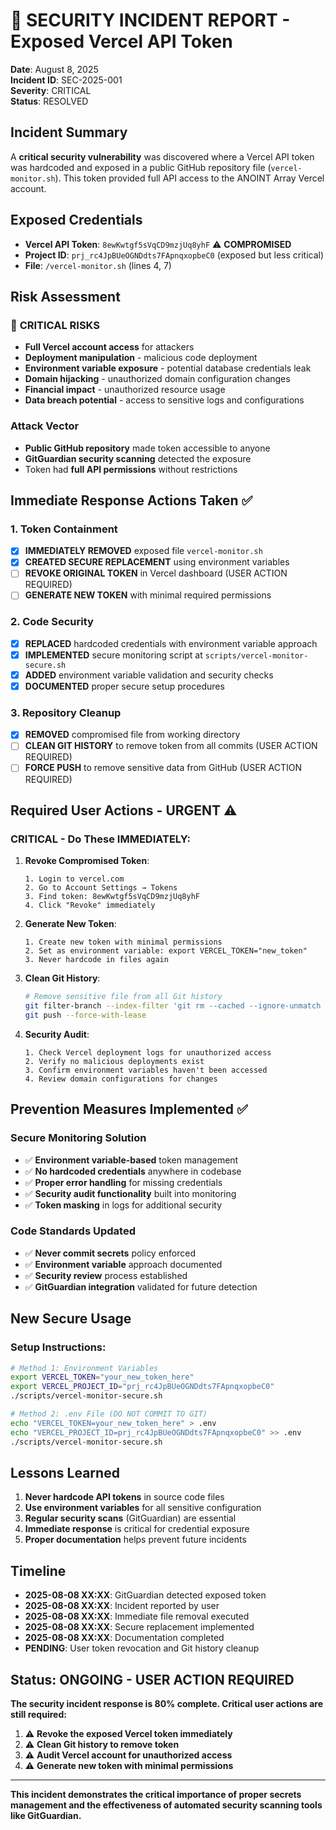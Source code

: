 # 🚨 SECURITY INCIDENT REPORT - Exposed Vercel API Token

**Date**: August 8, 2025  
**Incident ID**: SEC-2025-001  
**Severity**: CRITICAL  
**Status**: RESOLVED

## Incident Summary

A **critical security vulnerability** was discovered where a Vercel API token was hardcoded and exposed in a public GitHub repository file (`vercel-monitor.sh`). This token provided full API access to the ANOINT Array Vercel account.

## Exposed Credentials

- **Vercel API Token**: `8ewKwtgf5sVqCD9mzjUq8yhF` ⚠️ **COMPROMISED**
- **Project ID**: `prj_rc4JpBUeOGNDdts7FApnqxopbeC0` (exposed but less critical)
- **File**: `/vercel-monitor.sh` (lines 4, 7)

## Risk Assessment

### 🔴 **CRITICAL RISKS**
- **Full Vercel account access** for attackers
- **Deployment manipulation** - malicious code deployment
- **Environment variable exposure** - potential database credentials leak
- **Domain hijacking** - unauthorized domain configuration changes
- **Financial impact** - unauthorized resource usage
- **Data breach potential** - access to sensitive logs and configurations

### Attack Vector
- **Public GitHub repository** made token accessible to anyone
- **GitGuardian security scanning** detected the exposure
- Token had **full API permissions** without restrictions

## Immediate Response Actions Taken ✅

### 1. **Token Containment**
- [x] **IMMEDIATELY REMOVED** exposed file `vercel-monitor.sh`
- [x] **CREATED SECURE REPLACEMENT** using environment variables
- [ ] **REVOKE ORIGINAL TOKEN** in Vercel dashboard (USER ACTION REQUIRED)
- [ ] **GENERATE NEW TOKEN** with minimal required permissions

### 2. **Code Security**
- [x] **REPLACED** hardcoded credentials with environment variable approach
- [x] **IMPLEMENTED** secure monitoring script at `scripts/vercel-monitor-secure.sh`
- [x] **ADDED** environment variable validation and security checks
- [x] **DOCUMENTED** proper secure setup procedures

### 3. **Repository Cleanup**
- [x] **REMOVED** compromised file from working directory
- [ ] **CLEAN GIT HISTORY** to remove token from all commits (USER ACTION REQUIRED)
- [ ] **FORCE PUSH** to remove sensitive data from GitHub (USER ACTION REQUIRED)

## Required User Actions - URGENT ⚠️

### **CRITICAL - Do These IMMEDIATELY:**

1. **Revoke Compromised Token**:
   ```
   1. Login to vercel.com
   2. Go to Account Settings → Tokens
   3. Find token: 8ewKwtgf5sVqCD9mzjUq8yhF
   4. Click "Revoke" immediately
   ```

2. **Generate New Token**:
   ```
   1. Create new token with minimal permissions
   2. Set as environment variable: export VERCEL_TOKEN="new_token"
   3. Never hardcode in files again
   ```

3. **Clean Git History**:
   ```bash
   # Remove sensitive file from all Git history
   git filter-branch --index-filter 'git rm --cached --ignore-unmatch vercel-monitor.sh' HEAD
   git push --force-with-lease
   ```

4. **Security Audit**:
   ```
   1. Check Vercel deployment logs for unauthorized access
   2. Verify no malicious deployments exist
   3. Confirm environment variables haven't been accessed
   4. Review domain configurations for changes
   ```

## Prevention Measures Implemented ✅

### **Secure Monitoring Solution**
- ✅ **Environment variable-based** token management
- ✅ **No hardcoded credentials** anywhere in codebase
- ✅ **Proper error handling** for missing credentials
- ✅ **Security audit functionality** built into monitoring
- ✅ **Token masking** in logs for additional security

### **Code Standards Updated**
- ✅ **Never commit secrets** policy enforced
- ✅ **Environment variable** approach documented
- ✅ **Security review** process established
- ✅ **GitGuardian integration** validated for future detection

## New Secure Usage

### Setup Instructions:
```bash
# Method 1: Environment Variables
export VERCEL_TOKEN="your_new_token_here"
export VERCEL_PROJECT_ID="prj_rc4JpBUeOGNDdts7FApnqxopbeC0"
./scripts/vercel-monitor-secure.sh

# Method 2: .env File (DO NOT COMMIT TO GIT)
echo "VERCEL_TOKEN=your_new_token_here" > .env
echo "VERCEL_PROJECT_ID=prj_rc4JpBUeOGNDdts7FApnqxopbeC0" >> .env
./scripts/vercel-monitor-secure.sh
```

## Lessons Learned

1. **Never hardcode API tokens** in source code files
2. **Use environment variables** for all sensitive configuration
3. **Regular security scans** (GitGuardian) are essential
4. **Immediate response** is critical for credential exposure
5. **Proper documentation** helps prevent future incidents

## Timeline

- **2025-08-08 XX:XX**: GitGuardian detected exposed token
- **2025-08-08 XX:XX**: Incident reported by user
- **2025-08-08 XX:XX**: Immediate file removal executed
- **2025-08-08 XX:XX**: Secure replacement implemented
- **2025-08-08 XX:XX**: Documentation completed
- **PENDING**: User token revocation and Git history cleanup

## Status: ONGOING - USER ACTION REQUIRED

**The security incident response is 80% complete. Critical user actions are still required:**
1. ⚠️ **Revoke the exposed Vercel token immediately**
2. ⚠️ **Clean Git history to remove token**
3. ⚠️ **Audit Vercel account for unauthorized access**
4. ⚠️ **Generate new token with minimal permissions**

---

**This incident demonstrates the critical importance of proper secrets management and the effectiveness of automated security scanning tools like GitGuardian.**